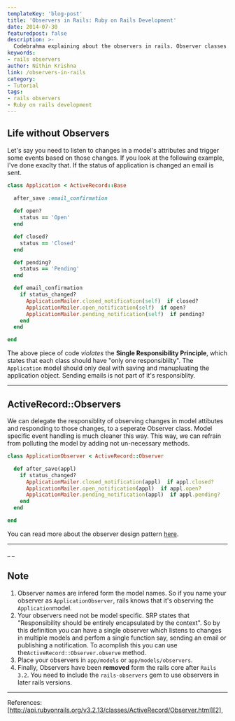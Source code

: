 ```yaml
---
templateKey: 'blog-post'
title: 'Observers in Rails: Ruby on Rails Development'
date: 2014-07-30
featuredpost: false
description: >-
  Codebrahma explaining about the observers in rails. Observer classes respond to life cycle callbacks to implement trigger-like behavior outside the original class.
keywords: 
- rails observers
author: Nithin Krishna 
link: /observers-in-rails
category:
- Tutorial
tags:
- rails observers
- Ruby on rails development
---
```


## Life without Observers

Let's say you need to listen to changes in a model's attributes and trigger some events based on those changes. If you look at the following example, I've done exaclty that. If the status of application is changed an email is sent.
    
```ruby    
class Application < ActiveRecord::Base
  
  after_save :email_confirmation

  def open?
    status == 'Open'
  end

  def closed?
    status == 'Closed'
  end

  def pending?
    status == 'Pending'
  end

  def email_confirmation
    if status_changed?
      ApplicationMailer.closed_notification(self)  if closed?
      ApplicationMailer.open_notification(self)  if open?
      ApplicationMailer.pending_notification(self)  if pending?
    end
  end

end
```

The above piece of code _violates_ the **Single Responsibility Principle**, which states that each class should have "only one responsiblilty". The `Application` model should only deal with saving and manupluating the application object. Sending emails is not part of it's responsiblity.

* * *

## ActiveRecord::Observers

We can delegate the responsiblity of observing changes in model attibutes and responding to those changes, to a seperate Observer class. Model specific event handling is much cleaner this way. This way, we can refrain from polluting the model by adding not un-necessary methods.
    
```ruby  
class ApplicationObserver < ActiveRecord::Observer

  def after_save(appl)
    if status_changed?
      ApplicationMailer.closed_notification(appl)  if appl.closed?
      ApplicationMailer.open_notification(appl)  if appl.open?
      ApplicationMailer.pending_notification(appl)  if appl.pending?
    end
  end

end
```
You can read more about the observer design pattern [here][1].

* * *

_ _

## Note

1. Observer names are infered form the model names. So if you name your observer as `ApplicationObserver`, rails knows that it's observing the `Application`model.
2. Your observers need not be model specific. SRP states that "Responsibility should be entirely encapsulated by the context". So by this definition you can have a single observer which listens to changes in multiple models and perfom a single function say, sending an email or publishing a notification. To acomplish this you can use the`ActiveRecord::Observer.observe` method.
3. Place your observers in `app/models` or `app/models/observers`.
4. Finally, Observers have been **removed** form the rails core after `Rails 3.2`. You need to include the `rails-observers` gem to use observers in later rails versions.
* * *

References:
[http://api.rubyonrails.org/v3.2.13/classes/ActiveRecord/Observer.html][2],

[1]: http://sourcemaking.com/design_patterns/observer
[2]: http://api.rubyonrails.org/v3.2.13/classes/ActiveRecord/Observer.html
